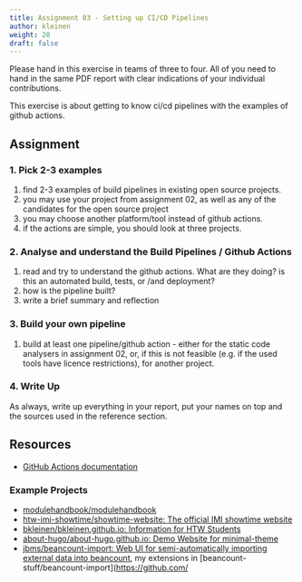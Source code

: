 ```yaml
---
title: Assignment 03 - Setting up CI/CD Pipelines
author: kleinen
weight: 20
draft: false
---
```


Please hand in this exercise in teams of three to four.
All of you need to hand in the same PDF report with clear indications of your individual contributions.


This exercise is about getting to know ci/cd pipelines with the examples of github actions.

## Assignment


### 1. Pick 2-3 examples

1. find 2-3 examples of build pipelines in existing open source projects.
2. you may use your project from assignment 02, as well as any of the candidates for the open source project
3. you may choose another platform/tool instead of github actions. 
4. if the actions are simple, you should look at three projects.

### 2. Analyse and understand the Build Pipelines / Github Actions

1. read and try to understand the github actions. What are they doing? is this an automated build, tests, or /and deployment?
2. how is the pipeline built?
3. write a brief summary and reflection

### 3. Build your own pipeline

1. build at least one pipeline/github action - 
either for the static code analysers in assignment 02, or, if this is not feasible (e.g. if the used tools have licence restrictions), for another project.

### 4. Write Up

As always, write up everything in your report, put your names on top and the sources used in the reference section.


## Resources

- [GitHub Actions documentation](https://docs.github.com/en/actions)

### Example Projects

- [modulehandbook/modulehandbook](https://github.com/modulehandbook/modulehandbook)
- [htw-imi-showtime/showtime-website: The official IMI showtime website](https://github.com/htw-imi-showtime/showtime-website)
- [bkleinen/bkleinen.github.io: Information for HTW Students](https://github.com/bkleinen/bkleinen.github.io)
- [about-hugo/about-hugo.github.io: Demo Website for minimal-theme](https://github.com/about-hugo/about-hugo.github.io)
- [jbms/beancount-import: Web UI for semi-automatically importing external data into beancount](https://github.com/jbms/beancount-import), my extensions in [beancount-stuff/beancount-import](https://github.com/
